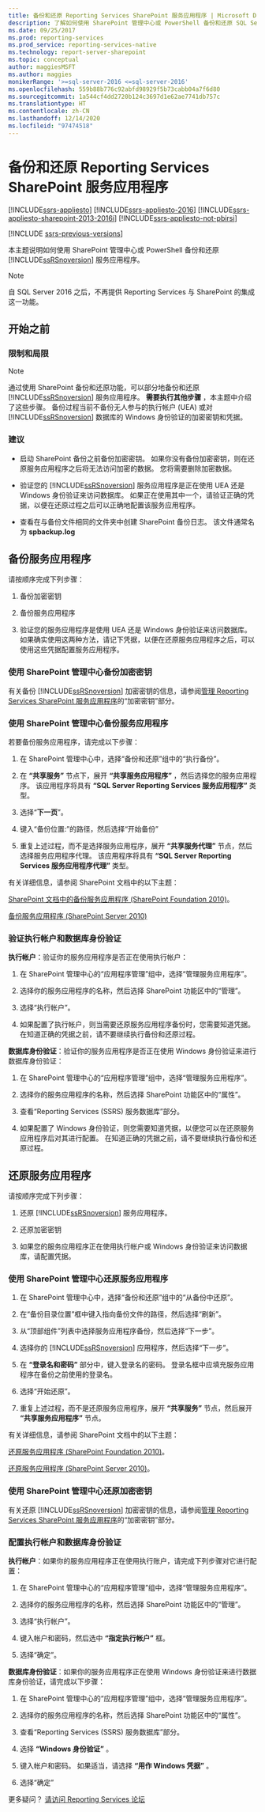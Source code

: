 ```yaml
---
title: 备份和还原 Reporting Services SharePoint 服务应用程序 | Microsoft Docs
description: 了解如何使用 SharePoint 管理中心或 PowerShell 备份和还原 SQL Server Reporting Services 服务应用程序。
ms.date: 09/25/2017
ms.prod: reporting-services
ms.prod_service: reporting-services-native
ms.technology: report-server-sharepoint
ms.topic: conceptual
author: maggiesMSFT
ms.author: maggies
monikerRange: '>=sql-server-2016 <=sql-server-2016'
ms.openlocfilehash: 559b88b776c92abfd98929f5b73cabb04a7f6d80
ms.sourcegitcommit: 1a544cf4dd2720b124c3697d1e62ae7741db757c
ms.translationtype: HT
ms.contentlocale: zh-CN
ms.lasthandoff: 12/14/2020
ms.locfileid: "97474518"
---
```

# <a name="back-up-and-restore-reporting-services-sharepoint-service-applications"></a>备份和还原 Reporting Services SharePoint 服务应用程序

[!INCLUDE[ssrs-appliesto](../../includes/ssrs-appliesto.md)] [!INCLUDE[ssrs-appliesto-2016](../../includes/ssrs-appliesto-2016.md)] [!INCLUDE[ssrs-appliesto-sharepoint-2013-2016i](../../includes/ssrs-appliesto-sharepoint-2013-2016.md)] [!INCLUDE[ssrs-appliesto-not-pbirsi](../../includes/ssrs-appliesto-not-pbirs.md)]

[!INCLUDE [ssrs-previous-versions](../../includes/ssrs-previous-versions.md)]

本主题说明如何使用 SharePoint 管理中心或 PowerShell 备份和还原 [!INCLUDE[ssRSnoversion](../../includes/ssrsnoversion-md.md)] 服务应用程序。

> [!NOTE]
> 自 SQL Server 2016 之后，不再提供 Reporting Services 与 SharePoint 的集成这一功能。

## <a name="before-you-begin"></a>开始之前

### <a name="limitations-and-restrictions"></a>限制和局限

> [!NOTE]
>  通过使用 SharePoint 备份和还原功能，可以部分地备份和还原 [!INCLUDE[ssRSnoversion](../../includes/ssrsnoversion-md.md)] 服务应用程序。 **需要执行其他步骤** ，本主题中介绍了这些步骤。 备份过程当前不备份无人参与的执行帐户 (UEA) 或对 [!INCLUDE[ssRSnoversion](../../includes/ssrsnoversion-md.md)] 数据库的 Windows 身份验证的加密密钥和凭据。

### <a name="recommendations"></a>建议
  
-   启动 SharePoint 备份之前备份加密密钥。 如果你没有备份加密密钥，则在还原服务应用程序之后将无法访问加密的数据。 您将需要删除加密数据。  
  
-   验证您的 [!INCLUDE[ssRSnoversion](../../includes/ssrsnoversion-md.md)] 服务应用程序是正在使用 UEA 还是 Windows 身份验证来访问数据库。 如果正在使用其中一个，请验证正确的凭据，以便在还原过程之后可以正确地配置该服务应用程序。  
  
-   查看在与备份文件相同的文件夹中创建 SharePoint 备份日志。 该文件通常名为 **spbackup.log**  
  
## <a name="back-up-the-service-application"></a>备份服务应用程序

 请按顺序完成下列步骤：  
  
1.  备份加密密钥  
  
2.  备份服务应用程序  
  
3.  验证您的服务应用程序是使用 UEA 还是 Windows 身份验证来访问数据库。 如果确实使用这两种方法，请记下凭据，以便在还原服务应用程序之后，可以使用这些凭据配置服务应用程序。  

### <a name="back-up-the-encryption-keys-using-sharepoint-central-administration"></a>使用 SharePoint 管理中心备份加密密钥

有关备份 [!INCLUDE[ssRSnoversion](../../includes/ssrsnoversion-md.md)] 加密密钥的信息，请参阅[管理 Reporting Services SharePoint 服务应用程序](../../reporting-services/report-server-sharepoint/manage-a-reporting-services-sharepoint-service-application.md)的“加密密钥”部分。  

### <a name="back-up-the-service-application-using-sharepoint-central-administration"></a>使用 SharePoint 管理中心备份服务应用程序

若要备份服务应用程序，请完成以下步骤：  
  
1.  在 SharePoint 管理中心中，选择“备份和还原”组中的“执行备份”。  
  
2.  在 **“共享服务”** 节点下，展开 **“共享服务应用程序”** ，然后选择您的服务应用程序。 该应用程序将具有 **“SQL Server Reporting Services 服务应用程序”** 类型。  
  
3.  选择“**下一页**”。  
  
4.  键入“备份位置:”的路径，然后选择“开始备份”  
  
5.  重复上述过程，而不是选择服务应用程序，展开 **“共享服务代理”** 节点，然后选择服务应用程序代理。 该应用程序将具有 **“SQL Server Reporting Services 服务应用程序代理”** 类型。  
  
 有关详细信息，请参阅 SharePoint 文档中的以下主题：  
  
 [SharePoint 文档中的备份服务应用程序 (SharePoint Foundation 2010)](/previous-versions/office/sharepoint-foundation-2010/ee748601(v=office.14))。  
  
 [备份服务应用程序 (SharePoint Server 2010)](/SharePoint/administration/back-up-a-service-application)  
  
### <a name="verify-execution-account-and-database-authentication"></a>验证执行帐户和数据库身份验证

 **执行帐户**：验证你的服务应用程序是否正在使用执行帐户：  
  
1.  在 SharePoint 管理中心的“应用程序管理”组中，选择“管理服务应用程序”。  
  
2.  选择你的服务应用程序的名称，然后选择 SharePoint 功能区中的“管理”。  
  
3.  选择“执行帐户”。  
  
4.  如果配置了执行帐户，则当需要还原服务应用程序备份时，您需要知道凭据。 在知道正确的凭据之前，请不要继续执行备份和还原过程。  
  
 **数据库身份验证**：验证你的服务应用程序是否正在使用 Windows 身份验证来进行数据库身份验证：  
  
1.  在 SharePoint 管理中心的“应用程序管理”组中，选择“管理服务应用程序”。  
  
2.  选择你的服务应用程序的名称，然后选择 SharePoint 功能区中的“属性”。  
  
3.  查看“Reporting Services (SSRS) 服务数据库”部分。  
  
4.  如果配置了 Windows 身份验证，则您需要知道凭据，以便您可以在还原服务应用程序后对其进行配置。 在知道正确的凭据之前，请不要继续执行备份和还原过程。  
  
## <a name="restore-the-service-application"></a>还原服务应用程序

 请按顺序完成下列步骤：  
  
1.  还原 [!INCLUDE[ssRSnoversion](../../includes/ssrsnoversion-md.md)] 服务应用程序。  
  
2.  还原加密密钥  
  
3.  如果您的服务应用程序正在使用执行帐户或 Windows 身份验证来访问数据库，请配置凭据。  
  
### <a name="restore-the-service-application-using-sharepoint-central-administration"></a>使用 SharePoint 管理中心还原服务应用程序
  
1.  在 SharePoint 管理中心中，选择“备份和还原”组中的“从备份中还原”。  
  
2.  在“备份目录位置”框中键入指向备份文件的路径，然后选择“刷新”。  
  
3.  从“顶部组件”列表中选择服务应用程序备份，然后选择“下一步”。  
  
4.  选择你的 [!INCLUDE[ssRSnoversion](../../includes/ssrsnoversion-md.md)] 应用程序，然后选择“下一步”。  
  
5.  在 **“登录名和密码”** 部分中，键入登录名的密码。 登录名框中应填充服务应用程序在备份之前使用的登录名。  
  
6.  选择“开始还原”。  
  
7.  重复上述过程，而不是还原服务应用程序，展开 **“共享服务”** 节点，然后展开 **“共享服务应用程序”** 节点。  
  
 有关详细信息，请参阅 SharePoint 文档中的以下主题：  
  
 [还原服务应用程序 (SharePoint Foundation 2010)](/previous-versions/office/sharepoint-foundation-2010/ee748615(v=office.14))。  
  
 [还原服务应用程序 (SharePoint Server 2010)](/SharePoint/administration/restore-a-service-application)。  

### <a name="restore-the-encryption-keys-using-sharepoint-central-administration"></a>使用 SharePoint 管理中心还原加密密钥

 有关还原 [!INCLUDE[ssRSnoversion](../../includes/ssrsnoversion-md.md)] 加密密钥的信息，请参阅[管理 Reporting Services SharePoint 服务应用程序](../../reporting-services/report-server-sharepoint/manage-a-reporting-services-sharepoint-service-application.md)的“加密密钥”部分。  

### <a name="configure-the-execution-account-and-database-authentication"></a>配置执行帐户和数据库身份验证

 **执行帐户**：如果你的服务应用程序正在使用执行账户，请完成下列步骤对它进行配置：  
  
1.  在 SharePoint 管理中心的“应用程序管理”组中，选择“管理服务应用程序”。  
  
2.  选择你的服务应用程序的名称，然后选择 SharePoint 功能区中的“管理”。  
  
3.  选择“执行帐户”。  
  
4.  键入帐户和密码，然后选中 **“指定执行帐户”** 框。  
  
5.  选择“确定”。  
  
 **数据库身份验证**：如果你的服务应用程序正在使用 Windows 身份验证来进行数据库身份验证，请完成以下步骤：  
  
1.  在 SharePoint 管理中心的“应用程序管理”组中，选择“管理服务应用程序”。  
  
2.  选择你的服务应用程序的名称，然后选择 SharePoint 功能区中的“属性”。  
  
3.  查看“Reporting Services (SSRS) 服务数据库”部分。  
  
4.  选择 **“Windows 身份验证”** 。  
  
5.  键入帐户和密码。 如果适当，请选择 **“用作 Windows 凭据”** 。  
  
6.  选择“确定”

更多疑问？ [请访问 Reporting Services 论坛](https://go.microsoft.com/fwlink/?LinkId=620231)
